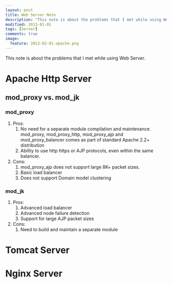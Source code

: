 ```yaml
---
layout: post
title: Web Server Note
description: "This note is about the problems that I met while using Web Server."
modified: 2013-01-01
tags: [Server]
comments: true
image:
  feature: 2013-02-01-apache.png
---
```


This note is about the problems that I met while using Web Server.

<div class="social-share" data-initialized="true">
    <a href="#" class="social-share-icon icon-weibo"></a>
    <a href="#" class="social-share-icon icon-qq"></a>
    <a href="#" class="social-share-icon icon-wechat"></a>
</div>
<link rel="stylesheet" href="https://resource.chun.no/sharejs/css/share.min.css">
<script src="https://resource.chun.no/sharejs/js/social-share.min.js"></script>

# Apache Http Server

## mod_proxy vs. mod_jk

### mod_proxy

1. Pros:
    1. No need for a separate module compilation and maintenance. mod_proxy, mod_proxy_http, mod_proxy_ajp and mod_proxy_balancer comes as part of standard Apache 2.2+ distribution
    2. Ability to use http https or AJP protocols, even within the same balancer.
2. Cons:
    1. mod_proxy_ajp does not support large 8K+ packet sizes.
    2. Basic load balancer
    3. Does not support Domain model clustering


### mod_jk
1. Pros:
      1. Advanced load balancer
      2. Advanced node failure detection
      3. Support for large AJP packet sizes
2. Cons:
      1. Need to build and maintain a separate module

# Tomcat Server

# Nginx Server


